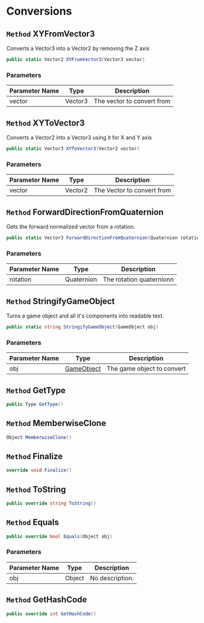 # Conversions

## `Method` XYFromVector3
Converts a Vector3 into a Vector2 by removing the Z axis
```csharp
public static Vector2 XYFromVector3(Vector3 vector)
```
### Parameters

| Parameter Name | Type | Description |
| --------- | --------- | --------- |
| vector | Vector3 | The vector to convert from |


## `Method` XYToVector3
Converts a Vector2 into a Vector3 using it for X and Y axis
```csharp
public static Vector3 XYToVector3(Vector2 vector)
```
### Parameters

| Parameter Name | Type | Description |
| --------- | --------- | --------- |
| vector | Vector2 | The Vector to convert from |


## `Method` ForwardDirectionFromQuaternion
Gets the forward normalized vector from a rotation.
```csharp
public static Vector3 ForwardDirectionFromQuaternion(Quaternion rotation)
```
### Parameters

| Parameter Name | Type | Description |
| --------- | --------- | --------- |
| rotation | Quaternion | The rotation quaternionn |


## `Method` StringifyGameObject
Turns a game object and all it's components into readable text.
```csharp
public static string StringifyGameObject(GameObject obj)
```
### Parameters

| Parameter Name | Type | Description |
| --------- | --------- | --------- |
| obj | [GameObject](https://thiagomvas.github.io/GameEngine/Entities/GameObject.html) | The game object to convert |


## `Method` GetType

```csharp
public Type GetType()
```


## `Method` MemberwiseClone

```csharp
Object MemberwiseClone()
```


## `Method` Finalize

```csharp
override void Finalize()
```


## `Method` ToString

```csharp
public override string ToString()
```


## `Method` Equals

```csharp
public override bool Equals(Object obj)
```
### Parameters

| Parameter Name | Type | Description |
| --------- | --------- | --------- |
| obj | Object | No description. |


## `Method` GetHashCode

```csharp
public override int GetHashCode()
```

